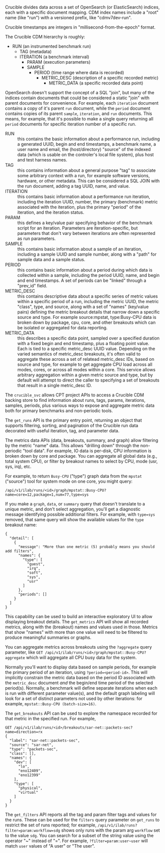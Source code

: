 Crucible divides data across a set of OpenSearch (or ElasticSearch) indices,
each with a specific document mapping. CDM index names include a "root" name
(like "run") with a versioned prefix, like "cdmv7dev-run".

Crucible timestamps are integers in "millisecond-from-the-epoch" format.

The Crucible CDM hierarchy is roughly:

- RUN (an instrumented benchmark run)
  - TAG (metadata)
  - ITERATION (a benchmark interval)
    - PARAM (execution parameters)
    - SAMPLE
      - PERIOD (time range where data is recorded)
        - METRIC_DESC (description of a specific recorded metric)
          - METRIC_DATA (a specific recorded data point)

OpenSearch doesn't support the concept of a SQL "join", but many of the indices
contain documents that could be considered a static "join" with parent documents
for convenience. For example, each `iteration` document contains a copy of it's
parent `run` document, while the `period` document contains copies of its parent
`sample`, `iteration`, and `run` documents. This means, for example, that it's
possible to make a single query returning all `period` documents for specific
iteration number of a specific run.

<dl>
<dt>RUN</dt><dd>this contains the basic information about a performance run, including a
    generated UUID, begin and end timestamps, a benchmark name, a user name and
    email, the (host/directory) "source" of the indexed data (which is usable on
    the controler's local file system), plus host and test harness names.</dd>
<dt>TAG</dt><dd>this contains information about a general purpose "tag" to associate some
    arbitrary context with a run, for example software versions, hardware, or
    other metadata. This can be considered a SQL JOIN with the run document,
    adding a tag UUID, name, and value.</dd>
<dt>ITERATION</dt><dd>this contains basic information about a performance run iteration,
    including the iteration UUID, number, the primary (benchmark) metric associated
    with the iteration, plus the primary "period" of the iteration, and the
    iteration status.</dd>
<dt>PARAM</dt><dd>this defines a key/value pair specifying behavior of the benchmark
    script for an iteration. Parameters are iteration-specific, but parameters that
    don't vary between iterations are often represented as run parameters.</dd>
<dt>SAMPLE</dt><dd>this contains basic information about a sample of an iteration,
    including a sample UUID and sample number, along with a "path" for sample data
    and a sample status.</dd>
<dt>PERIOD</dt><dd>this contains basic information about a period during which data is
    collected within a sample, including the period UUID, name, and begin and end
    timestamps. A set of periods can be "linked" through a "prev_id" field.</dd>
<dt>METRIC_DESC</dt><dd>this contains descriptive data about a specific series
    of metric values within a specific period of a run, including the metric UUID,
    the metric "class", type, and source, along with a set of "names" (key/value
    pairs) defining the metric breakout details that narrow down a specific source and
    type. For example source:mpstat, type:Busy-CPU data is broken down by package, cpu,
    core, and other breakouts which can be isolated or aggregated for data reporting.</dd>
<dt>METRIC_DATA</dt><dd>this describes a specific data point, sampled over a specified
    duration with a fixed begin and end timestamp, plus a floating point value.
    Each is tied to a specific metric_desc UUID value. Depending on the varied
    semantics of metric_desc breakouts, it's often valid to aggregate these
    across a set of relatead metric_desc IDs, based on source and type, for
    example to get aggregate CPU load across all modes, cores, or across all
    modes within a core. This service allows arbitrary aggregation within a
    given metric source and type, but by default will attempt to direct the
    caller to specifying a set of breakouts that result in a single metric_desc
    ID.</dd>
</dl>

The `crucible_svc` allows CPT project APIs to access a Crucible CDM backing
store to find information about runs, tags, params, iterations, samples,
periods, plus various ways to expose and aggregate metric data both for
primary benchmarks and non-periodic tools.

The `get_runs` API is the primary entry point, returning an object that
supports filtering, sorting, and pagination of the Crucible run data decorated
with useful iteration, tag, and parameter data.

The metrics data APIs (data, breakouts, summary, and graph) allow
filtering by the metric "name" data. This allows "drilling down" through
the non-periodic "tool data". For example, IO data is per-disk, CPU
information is broken down by core and package. You can aggregate
all global data (e.g., total system CPU), or filter by breakout names to
select by CPU, mode (usr, sys, irq), etc.

For example, to return `Busy-CPU` ("type") graph data from the `mpstat`
("source") tool for system mode on one core, you might query:

```
/api/v1/ilab/runs/<id>/graph/mpstat::Busy-CPU?name=core=12,package=1,num=77,type=sys
```

If you make a `graph`, `data`, or `summary` query that doesn't translate
to a unique metric, and don't select aggregation, you'll get a diagnostic
message identifying possible additional filters. For example, with
`type=sys` removed, that same query will show the available values for
the `type` breakout name:

```
{
  "detail": [
    {
      "message": "More than one metric (5) probably means you should add filters",
      "names": {
        "type": [
          "guest",
          "irq",
          "soft",
          "sys",
          "usr"
        ]
      },
      "periods": []
    }
  ]
}
```

This capability can be used to build an interactive exploratory UI to
allow displaying breakout details. The `get_metrics` API will show all
recorded metrics, along with the (breakout) names and values used in
those. Metrics that show "names" with more than one value will need to be
filtered to produce meaningful summaries or graphs.

You can aggregate metrics across breakouts using the `?aggregate` query
parameter, like `GET /api/v1/ilab/runs/<id>/graph/mpstat::Busy-CPU?aggregate`
which will aggregate all CPU busy data for the system.

Normally you'll want to display data based on sample periods, for example the
primary period of an iteration, using `?period=<period-id>`. This will
implicitly constrain the metric data based on the period ID associated with
the `metric_desc` document *and* the begin/end time period of the selected
period(s). Normally, a benchmark will define separate iterations when each
is run with different parameter value(s), and the default graph labeling will
look for a set of distinct parameters not used by other iterations: for
example, `mpstat::Busy-CPU (batch-size=16)`.

The `get_breakouts` API can be used to explore the namespace recorded for that
metric in the specified run. For example,

```
GET /api/v1/ilab/runs/<id>/breakouts/sar-net::packets-sec?name=direction=rx
{
  "label": "sar-net::packets-sec",
  "source": "sar-net",
  "type": "packets-sec",
  "class": [],
  "names": {
    "dev": [
      "lo",
      "eno12409",
      "eno12399"
    ],
    "type": [
      "physical",
      "virtual"
    ]
  }
}
```

The `get_filters` API reports all the tag and param filter tags and
values for the runs. These can be used for the `filters` query parameter
on `get_runs` to restrict the set of runs reported; for example,
`/api/v1/ilab/runs?filter=param:workflow=sdg` shows only runs with the param
arg `workflow` set to the value `sdg`. You can search for a subset of the
string value using the operator "~" instead of "=". For example,
`?filter=param:user~user` will match `user` values of "A user" or "The user".
